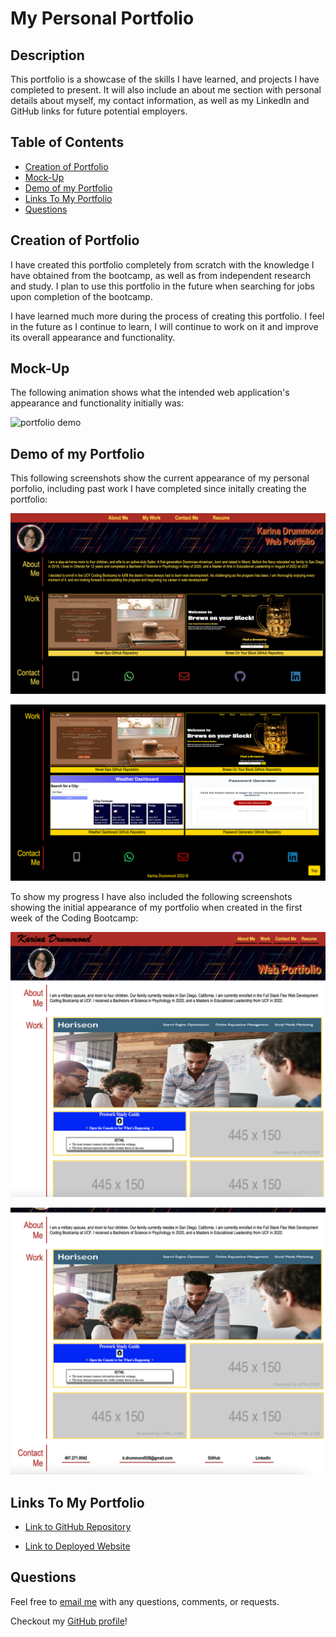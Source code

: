 # My Personal Portfolio

## Description
This portfolio is a showcase of the skills I have learned, and projects I have completed to present. It will also include an about me section with personal details about myself, my contact information, as well as my LinkedIn and GitHub links for future potential employers.

## Table of Contents
* [Creation of Portfolio](#creation-of-portfolio)
* [Mock-Up](#mock-up)
* [Demo of my Portfolio](#demo-of-my-portfolio)
* [Links To My Portfolio](#links-to-my-portfolio)
* [Questions](#questions)

## Creation of Portfolio
I have created this portfolio completely from scratch with the knowledge I have obtained from the bootcamp, as well as from independent research and study. I plan to use this portfolio in the future when searching for jobs upon completion of the bootcamp.

I have learned much more during the process of creating this portfolio. I feel in the future as I continue to learn, I will continue to work on it and improve its overall appearance and functionality.

## Mock-Up
The following animation shows what the intended web application's appearance and functionality initially was:

![portfolio demo](./assets/02-advanced-css-homework-demo.gif)

## Demo of my Portfolio

This following screenshots show the current appearance of my personal porfolio, including past work I have completed since initally creating the portfolio:

![currentportfolio](./assets/portfoliotop.png)

![currentportfolio](./assets/portfoliobottom.png)

To show my progress I have also included the following screenshots showing the initial appearance of my portfolio when created in the first week of the Coding Bootcamp:

![portfolio](./assets/portfolio-screenshot1.png)
    
![portfolio](./assets/portfolio-screenshot2.png)

## Links To My Portfolio

- [Link to GitHub Repository](https://github.com/kdrummond528/Personal-Portfolio)

- [Link to Deployed Website](https://kdrummond528.github.io/Personal-Portfolio/)

## Questions

Feel free to [email me](mailto:k.drummond528@gmail.com) with any questions, comments, or requests.

Checkout my [GitHub profile](https://github.com/kdrummond528)!
